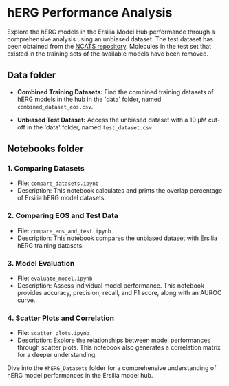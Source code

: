 # hERG Performance Analysis

Explore the hERG models in the Ersilia Model Hub performance through a comprehensive analysis using an unbiased dataset. The test dataset has been obtained from the [NCATS repository](https://github.com/ncats/herg-ml/tree/master/data/train_valid). Molecules in the test set that existed in the training sets of the available models have been removed.

## Data folder

- **Combined Training Datasets:** Find the combined training datasets of hERG models in the hub in the 'data' folder, named `combined_dataset_eos.csv`.

- **Unbiased Test Dataset:** Access the unbiased dataset with a 10 μM cut-off in the 'data' folder, named `test_dataset.csv`.

## Notebooks folder

### 1. Comparing Datasets
- File: `compare_datasets.ipynb`
- Description: This notebook calculates and prints the overlap percentage of Ersilia hERG model datasets.

### 2. Comparing EOS and Test Data
- File: `compare_eos_and_test.ipynb`
- Description: This notebook compares the unbiased dataset with Ersilia hERG training datasets.

### 3. Model Evaluation
- File: `evaluate_model.ipynb`
- Description: Assess individual model performance. This notebook provides accuracy, precision, recall, and F1 score, along with an AUROC curve.

### 4. Scatter Plots and Correlation
- File: `scatter_plots.ipynb`
- Description: Explore the relationships between model performances through scatter plots. This notebook also generates a correlation matrix for a deeper understanding.

Dive into the `#hERG_Datasets` folder for a comprehensive understanding of hERG model performances in the Ersilia model hub.

